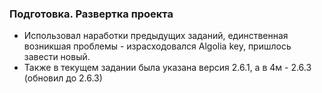 ### Подготовка. Развертка проекта

- Использовал наработки предыдущих заданий, единственная возникшая проблемы - израсходовался Algolia key, пришлось завести новый.
- Также в текущем задании была указана версия 2.6.1, а в 4м - 2.6.3 (обновил до 2.6.3)
